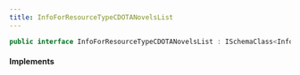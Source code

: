```yaml
---
title: InfoForResourceTypeCDOTANovelsList
---
```


```csharp
public interface InfoForResourceTypeCDOTANovelsList : ISchemaClass<InfoForResourceTypeCDOTANovelsList>, ISchemaField, ISchemaClass, INativeHandle
```

#### Implements

